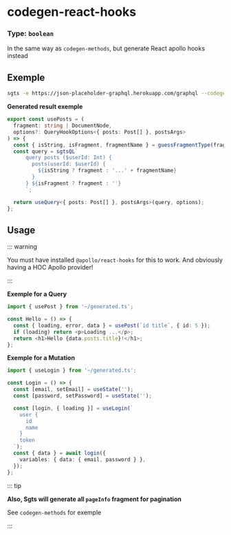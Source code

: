# codegen-react-hooks

### Type: `boolean`

In the same way as `codegen-methods`, but generate React apollo hooks instead

## Exemple

```bash
sgts -e https://json-placeholder-graphql.herokuapp.com/graphql --codegen-react-hooks
```

**Generated result exemple**

```ts
export const usePosts = (
  fragment: string | DocumentNode,
  options?: QueryHookOptions<{ posts: Post[] }, postsArgs>
) => {
  const { isString, isFragment, fragmentName } = guessFragmentType(fragment);
  const query = sgtsQL`
      query posts ($userId: Int) {
        posts(userId: $userId) {
          ${isString ? fragment : '...' + fragmentName}
        }
      } ${isFragment ? fragment : ''}
      `;

  return useQuery<{ posts: Post[] }, postsArgs>(query, options);
};
```

## Usage

::: warning

You must have installed `@apollo/react-hooks` for this to work.
And obviously having a HOC Apollo provider!

:::

**Exemple for a Query**

```typescript
import { usePost } from '~/generated.ts';

const Hello = () => {
  const { loading, error, data } = usePost(`id title`, { id: 5 });
  if (loading) return <p>Loading ...</p>;
  return <h1>Hello {data.posts.title}!</h1>;
};
```

**Exemple for a Mutation**

```typescript
import { useLogin } from '~/generated.ts';

const Login = () => {
  const [email, setEmail] = useState('');
  const [password, setPassword] = useState('');

  const [login, { loading }] = useLogin(`
    user {
      id
      name
    }
    token
  `);
  const { data } = await login({
    variables: { data: { email, password } },
  });
};
```

::: tip

**Also, Sgts will generate all `pageInfo` fragment for pagination**

See `codegen-methods` for exemple

:::
